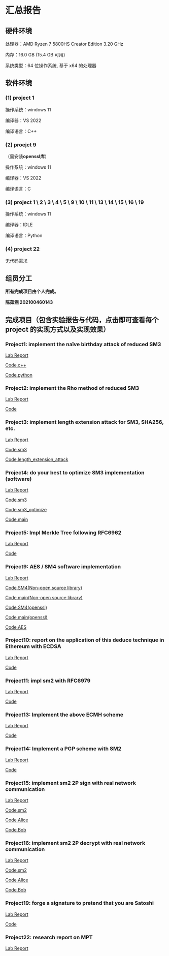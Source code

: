# 汇总报告

## 硬件环境

处理器：AMD Ryzen 7 5800HS Creator Edition 3.20 GHz

内存：16.0 GB (15.4 GB 可用)

系统类型：64 位操作系统, 基于 x64 的处理器

## 软件环境

### (1) project 1 

操作系统：windows 11

编译器：VS 2022

编译语言：C++

### (2) proejct 9

（需安装**openssl库**）

操作系统：windows 11

编译器：VS 2022

编译语言：C

### (3) project 1 \ 2 \ 3 \ 4 \ 5 \ 9 \ 10 \ 11 \ 13 \ 14 \ 15 \ 16 \ 19

操作系统：windows 11

编译器：IDLE

编译语言：Python

### (4) project 22

无代码需求

## 组员分工

**所有完成项目由个人完成。**

**陈茹涵 202100460143**

## 完成项目（包含实验报告与代码，点击即可查看每个 project 的实现方式以及实现效果）

### Project1: implement the naïve birthday attack of reduced SM3

[Lab Report](project1/README.md)

[Code.c++](project1/birthday_attack.cpp)

[Code.python](project1/birthday_attack_of_reduced_SM3.py)

### Project2: implement the Rho method of reduced SM3

[Lab Report](project2/REAMME.md)

[Code](project2/Rho_reduced_SM3.py)

### Project3: implement length extension attack for SM3, SHA256, etc.

[Lab Report](project3/README.md)

[Code.sm3](project3/sm3.py)

[Code.length_extension_attack](project3/Length_Extensiona_Attack.py)

### Project4: do your best to optimize SM3 implementation (software)

[Lab Report](project4/README.md)

[Code.sm3](project4/sm3.py)

[Code.sm3_optimize](project4/sm3_optimize.py)

[Code.main](project4/main.py)

### Project5: Impl Merkle Tree following RFC6962

[Lab Report](project5/README.md)

[Code](project5/Merkle_Tree.py)

### Project9: AES / SM4 software implementation

[Lab Report](project9/README.md)

[Code.SM4(Non-open source library)](project9/sm4.c)

[Code.main(Non-open source library)](project9/main.c)

[Code.SM4(openssl)](project9/sm4_openssl.c)

[Code.main(openssl)](project9/main_openssl.c)

[Code.AES](project9/aes.py)

### Project10: report on the application of this deduce technique in Ethereum with ECDSA

[Lab Report](project10/README.md)

[Code](project10/ECDSA_Report.py)

### Project11: impl sm2 with RFC6979

[Lab Report](project11/README.md)

[Code](project11/RFC6979_SM2.py)

### Project13: Implement the above ECMH scheme

[Lab Report](project13/README.md)

[Code](project13/ECMH.py)

### Project14: Implement a PGP scheme with SM2

[Lab Report](project14/README.md)

[Code](project14/sm2_pgp.py)

### Project15: implement sm2 2P sign with real network communication

[Lab Report](project15/README.md)

[Code.sm2](project15/sm2.py)

[Code.Alice](project15/Alice.py)

[Code.Bob](project15/Bob.py)

### Project16: implement sm2 2P decrypt with real network communication

[Lab Report](project16/README.md)

[Code.sm2](project16/sm2.py)

[Code.Alice](project16/Alice.py)

[Code.Bob](project16/Bob.py)

### Project19: forge a signature to pretend that you are Satoshi

[Lab Report](project19/README.md)

[Code](project19/forge_Satoshi.py)

### Project22: research report on MPT

[Lab Report](project22/README.md)


